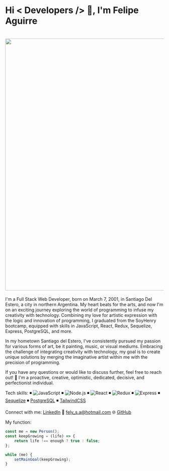 <div>
    <h1>Hi < Developers /> 👋, I'm Felipe Aguirre</h1>
</div>

<h1 align="center">
  <img src="https://media.giphy.com/media/v1.Y2lkPTc5MGI3NjExamduc29tYzBseWpscW5wb3N0MHBleWV5bzRlc3Mxbmw4ZnlucGh6eSZlcD12MV9pbnRlcm5hbF9naWZfYnlfaWQmY3Q9Zw/g0qpWxb4pKYuIjMcq0/giphy.gif" width="800px"/>
</h1>




I'm a Full Stack Web Developer, born on March 7, 2001, in Santiago Del Estero, a city in northern Argentina. My heart beats for the arts, and now I'm on an exciting journey exploring the world of programming to infuse my creativity with technology. Combining my love for artistic expression with the logic and innovation of programming, I graduated from the SoyHenry bootcamp, equipped with skills in JavaScript, React, Redux, Sequelize, Express, PostgreSQL, and more.

In my hometown Santiago del Estero, I've consistently pursued my passion for various forms of art, be it painting, music, or visual mediums. Embracing the challenge of integrating creativity with technology, my goal is to create unique solutions by merging the imaginative artist within me with the precision of programming.

If you have any questions or would like to discuss further, feel free to reach out!
💛 I'm a proactive, creative, optimistic, dedicated, decisive, and perfectionist individual.

Tech skills:
◾ ![JavaScript](https://img.shields.io/badge/JavaScript-ES6-yellow)
◾ ![Node.js](https://img.shields.io/badge/Node.js-339933?style=flat&logo=node.js&logoColor=white)
◾ ![React](https://img.shields.io/badge/React-61DAFB?logo=react&logoColor=white&style=for-the-badge)
◾ ![Redux](https://img.shields.io/badge/Redux-764ABC?logo=redux&logoColor=white&style=for-the-badge)
◾ ![Express](https://img.shields.io/badge/Express.js-000000?logo=express&logoColor=white&style=for-the-badge)
◾ [Sequelize](https://img.shields.io/badge/Sequelize-52B0E7?logo=sequelize&logoColor=white&style=for-the-badge)
◾ [PostgreSQL](https://img.shields.io/badge/PostgreSQL-4169E1?style=flat&logo=postgresql&logoColor=white)
◾ [TailwindCSS](https://img.shields.io/badge/Tailwind_CSS-06B6D4?style=flat&logo=tailwind-css&logoColor=white)

Connect with me:
[LinkedIn](https://www.linkedin.com/in/feliaguirre7/)
📧 [fely_s.a@hotmail.com](mailto:fely_s.a@hotmail.com)
🌐 [GitHub](https://github.com/FeliAguirre7)

My function:
```javascript
const me = new Person();
const keepGrowing = (life) => {
    return life !== enough ? true : false;
};

while (me) {
    setMainGoal(keepGrowing);
}
